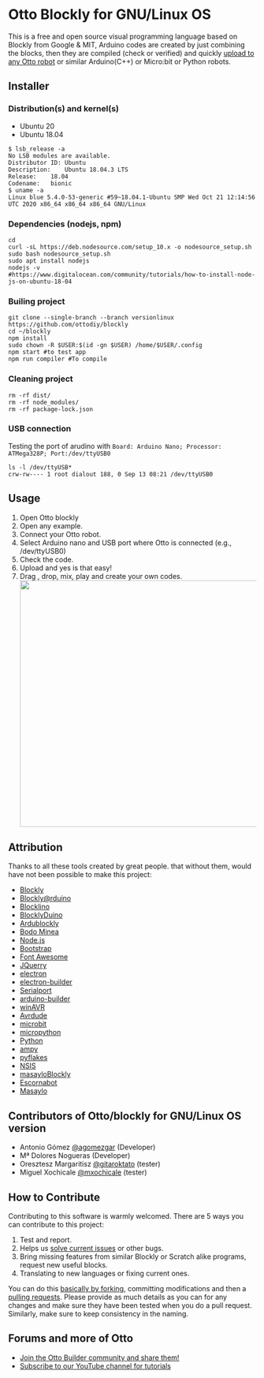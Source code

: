 # Otto Blockly for GNU/Linux OS
This is a free and open source visual programming language based on Blockly from Google & MIT, Arduino codes are created by just combining the blocks, then they are compiled (check or verified) and quickly [upload to any Otto robot](https://wikifactory.com/+OttoDIY/projects) or similar Arduino(C++) or Micro:bit or Python robots.

## Installer 
### Distribution(s) and kernel(s)
* Ubuntu 20
* Ubuntu 18.04
```
$ lsb_release -a
No LSB modules are available.
Distributor ID:	Ubuntu
Description:	Ubuntu 18.04.3 LTS
Release:	18.04
Codename:	bionic
$ uname -a
Linux blue 5.4.0-53-generic #59~18.04.1-Ubuntu SMP Wed Oct 21 12:14:56 UTC 2020 x86_64 x86_64 x86_64 GNU/Linux
```

### Dependencies (nodejs, npm)
```
cd
curl -sL https://deb.nodesource.com/setup_10.x -o nodesource_setup.sh
sudo bash nodesource_setup.sh
sudo apt install nodejs
nodejs -v
#https://www.digitalocean.com/community/tutorials/how-to-install-node-js-on-ubuntu-18-04
```

### Builing project
```
git clone --single-branch --branch versionlinux https://github.com/ottodiy/blockly
cd ~/blockly
npm install
sudo chown -R $USER:$(id -gn $USER) /home/$USER/.config
npm start #to test app
npm run compiler #To compile
```

### Cleaning project
```
rm -rf dist/
rm -rf node_modules/
rm -rf package-lock.json
```

### USB connection
Testing the port of arudino with `Board: Arduino Nano; Processor: ATMega328P; Port:/dev/ttyUSB0`
```
ls -l /dev/ttyUSB*
crw-rw---- 1 root dialout 188, 0 Sep 13 08:21 /dev/ttyUSB0
```

## Usage
1. Open Otto blockly
2. Open any example.
3. Connect your Otto robot.
4. Select Arduino nano and USB port where Otto is connected (e.g., /dev/ttyUSB0)
5. Check the code.
6. Upload and yes is that easy!
7. Drag , drop, mix, play and create your own codes.  
[<img src="https://github.com/OttoDIY/blockly/blob/master/www/media/Ottoblockly.png" width="500" align="center">](https://youtu.be/chcWxh4Co_c)

## Attribution
Thanks to all these tools created by great people. that without them, would have not been possible to make this project:

- [Blockly](https://developers.google.com/blockly)
- [Blockly@rduino](https://github.com/technologiescollege/Blockly-at-rduino)
- [Blocklino](https://github.com/fontainejp/blocklino/)
- [BlocklyDuino](https://github.com/BlocklyDuino/BlocklyDuino)
- [Ardublockly](https://github.com/carlosperate/ardublockly)
- [Bodo Minea](https://github.com/BodoMinea)
- [Node.js](https://nodejs.org/)
- [Bootstrap](http://getbootstrap.com)
- [Font Awesome](http://fontawesome.io)
- [JQuerry](https://jquery.com)
- [electron](https://electronjs.org/)
- [electron-builder](https://github.com/electron-userland/electron-builder)
- [Serialport](https://github.com/node-serialport/node-serialport)
- [arduino-builder](https://github.com/arduino/arduino-builder)
- [winAVR](https://sourceforge.net/projects/winavr)
- [Avrdude](http://www.nongnu.org/avrdude)
- [microbit](https://microbit.org/)
- [micropython](https://wiki.mchobby.be/index.php?title=MicroPython-Accueil)
- [Python](https://docs.python.org/)
- [ampy](https://github.com/pycampers/ampy)
- [pyflakes](https://github.com/PyCQA/pyflakes)
- [NSIS](https://sourceforge.net/projects/nsis)
- [masayloBlockly](https://github.com/agomezgar/masayloBlockly)
- [Escornabot](escornabot.com) 
- [Masaylo](https://github.com/agomezgar/masaylo)

## Contributors of Otto/blockly for GNU/Linux OS version 
- Antonio Gómez [@agomezgar](https://github.com/agomezgar) (Developer) 
- Mª Dolores Nogueras (Developer)
- Oresztesz Margaritisz [@gitaroktato](https://github.com/gitaroktato) (tester)
- Miguel Xochicale [@mxochicale](https://github.com/mxochicale) (tester)

## How to Contribute
Contributing to this software is warmly welcomed. There are 5 ways you can contribute to this project:
1. Test and report.
2. Helps us [solve current issues](https://github.com/OttoDIY/blockly/issues) or other bugs.
3. Bring missing features from similar Blockly or Scratch alike programs, request new useful blocks.
5. Translating to new languages or fixing current ones.

You can do this [basically by forking](https://help.github.com/en/articles/fork-a-repo), committing modifications and then a [pulling requests](https://help.github.com/en/articles/about-pull-requests). Please provide as much details as you can for any changes and make sure they have been tested
when you do a pull request. Similarly, make sure to keep consistency in the naming.

## Forums and more of Otto 
- [Join the Otto Builder community and share them!](https://www.ottodiy.com/#join-us) 
- [Subscribe to our YouTube channel for tutorials](https://www.youtube.com/c/ottodiy?sub_confirmation=1)



